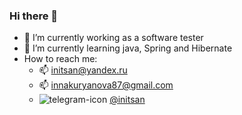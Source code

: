 ### Hi there 👋

<!--
**initsan/initsan** is a ✨ _special_ ✨ repository because its `README.md` (this file) appears on your GitHub profile.

Here are some ideas to get you started:

- 🔭 I’m currently working on ...
- 🌱 I’m currently learning ...
- 👯 I’m looking to collaborate on ...
- 🤔 I’m looking for help with ...
- 💬 Ask me about ...
- 📫 How to reach me: ...    
- 😄 Pronouns: ...
- ⚡ Fun fact: ...
-->
- 🔭 I’m currently working as a software tester
- 🌱 I’m currently learning java, Spring and Hibernate
- How to reach me:
    - 📫 initsan@yandex.ru
    - 📫 innakuryanova87@gmail.com
    - ![telegram-icon](https://user-images.githubusercontent.com/61656890/127781576-33524f55-2ba4-40c5-9cfa-b72ad7cb6b5a.png) [@initsan](https://teleg.run/initsan)
